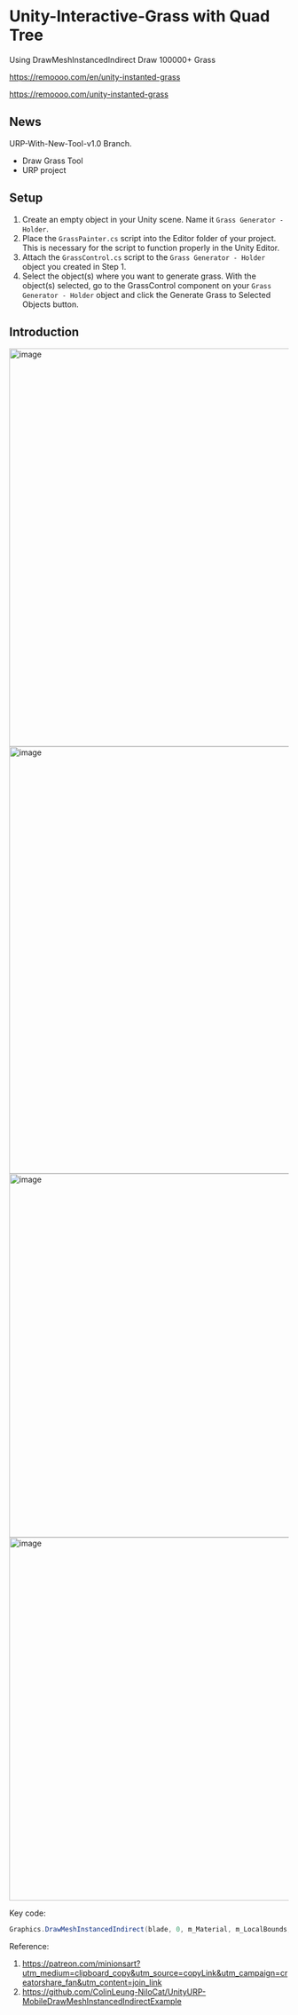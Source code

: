 # Unity-Interactive-Grass with Quad Tree

 Using DrawMeshInstancedIndirect Draw 100000+ Grass  

https://remoooo.com/en/unity-instanted-grass

https://remoooo.com/unity-instanted-grass

## News

URP-With-New-Tool-v1.0 Branch.

- Draw Grass Tool
- URP project

## Setup

1. Create an empty object in your Unity scene. Name it `Grass Generator - Holder`.
2. Place the `GrassPainter.cs` script into the Editor folder of your project. This is necessary for the script to function properly in the Unity Editor.
3. Attach the `GrassControl.cs` script to the `Grass Generator - Holder` object you created in Step 1.
4. Select the object(s) where you want to generate grass.
   With the object(s) selected, go to the GrassControl component on your `Grass Generator - Holder` object and click the Generate Grass to Selected Objects button.


##  Introduction

<img width="718" alt="image" src="https://github.com/Remyuu/Unity-Interactive-Grass/assets/64857501/fa43ea22-15f3-42be-b36b-b89714c4ac38">
<img width="770" alt="image" src="https://github.com/Remyuu/Unity-Interactive-Grass/assets/64857501/2d97e67f-d2fa-41b4-8787-1add30e6ba20">
<img width="656" alt="image" src="https://github.com/Remyuu/Unity-Interactive-Grass/assets/64857501/a33440b9-8233-4586-80ef-a573dde197d2">
<img width="655" alt="image" src="https://github.com/Remyuu/Unity-Interactive-Grass/assets/64857501/5a415960-cc03-444f-9641-985921bf7435">

Key code:

```csharp
Graphics.DrawMeshInstancedIndirect(blade, 0, m_Material, m_LocalBounds, m_argsBuffer);
```

Reference:

1. https://patreon.com/minionsart?utm_medium=clipboard_copy&utm_source=copyLink&utm_campaign=creatorshare_fan&utm_content=join_link
2. https://github.com/ColinLeung-NiloCat/UnityURP-MobileDrawMeshInstancedIndirectExample
